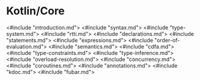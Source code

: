 # Kotlin/Core

<#include "introduction.md">
<#include "syntax.md">
<#include "type-system.md">
<#include "rtti.md">
<#include "declarations.md">
<#include "statements.md">
<#include "expressions.md">
<#include "order-of-evaluation.md">
<#include "semantics.md">
<#include "cdfa.md">
<#include "type-constraints.md">
<#include "type-inference.md">
<#include "overload-resolution.md">
<#include "concurrency.md">
<#include "coroutines.md">
<#include "annotations.md">
<#include "kdoc.md">
<#include "fubar.md">

